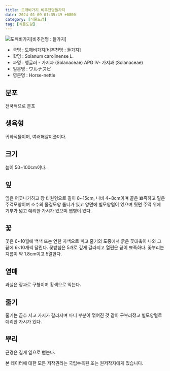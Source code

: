```yaml
---
title: 도깨비가지_비추천명들가지
date: 2024-01-09 01:35:49 +0800
category: [식물도감]
tag: [식물도감]
---
```




![도깨비가지[비추천명 : 들가지]](/fileUpload/plants/basic/Solanaceae/Solanum/2453/2453_1_th2.jpg)
- 국명 : 도깨비가지[비추천명 : 들가지]
- 학명 : Solanum carolinense L.
- 과명 : 앵글러 - 가지과 (Solanaceae) APG Ⅳ- 가지과 (Solanaceae)
- 일본명 : ワルナスピ
- 영문명 : Horse-nettle


## 분포
전국적으로 분포
## 생육형
귀화식물이며, 여러해살이풀이다.
## 크기
높이 50~100cm이다.
## 잎
잎은 어긋나기하고 장 타원형으로 길이 8~15cm, 나비 4~8cm이며 끝은 뾰족하고 밑은 주걱모양이며 소수의 물결모양 톱니가 있고 양면에 별모양털이 있으며 뒷면 주맥 위에 기부가 넓고 예리한 가시가 있으며 엽병이 있다.
## 꽃
꽃은 6~10월에 백색 또는 연한 자색으로 피고 줄기의 도중에서 굵은 꽃대축이 나와 그 끝에 6~10개씩 달린다. 꽃받침은 5개로 깊게 갈라지고 열편은 끝이 뾰족하다. 꽃부리는 지름이 약 1.8cm이고 5열한다.
## 열매
과실은 장과로 구형이며 황색으로 익는다.
## 줄기
줄기는 곧추 서고 가지가 갈라지며 마디 부분이 꺾여진 것 같이 구부러졌고 별모양털로 예리한 가시가 있다.
## 뿌리
근경은 길게 옆으로 뻗는다.






본 데이터에 대한 모든 저작권리는 국립수목원 또는 원저작자에게 있습니다.
